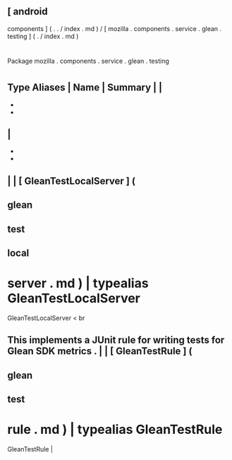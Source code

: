 [
android
-
components
]
(
.
.
/
index
.
md
)
/
[
mozilla
.
components
.
service
.
glean
.
testing
]
(
.
/
index
.
md
)
#
#
Package
mozilla
.
components
.
service
.
glean
.
testing
#
#
#
Type
Aliases
|
Name
|
Summary
|
|
-
-
-
|
-
-
-
|
|
[
GleanTestLocalServer
]
(
-
glean
-
test
-
local
-
server
.
md
)
|
typealias
GleanTestLocalServer
=
GleanTestLocalServer
<
br
>
This
implements
a
JUnit
rule
for
writing
tests
for
Glean
SDK
metrics
.
|
|
[
GleanTestRule
]
(
-
glean
-
test
-
rule
.
md
)
|
typealias
GleanTestRule
=
GleanTestRule
|
